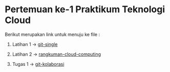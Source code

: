 # Pertemuan ke-1      Praktikum Teknologi Cloud

Berikut merupakan link untuk menuju ke file :

1. Latihan 1 -> [git-single](https://github.com/hudaimi/tekn-cloud-computing/blob/master/minggu-01/git-single.md)

2. Latihan 2 -> [rangkuman-cloud-computing](https://github.com/hudaimi/tekn-cloud-computing/blob/master/minggu-01/rangkuman-cloud-computing.md)

3. Tugas 1 -> [git-kolaborasi](https://github.com/hudaimi/tekn-cloud-computing/blob/master/minggu-01/git-kolaborasi.md)